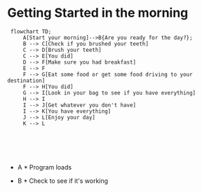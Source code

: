 # Getting Started in the morning #

```mermaid
 flowchart TD;
     A[Start your morning]-->B{Are you ready for the day?};
     B --> C[Check if you brushed your teeth]
     C --> D[Brush your teeth]
     C --> E[You did]
     D --> F[Make sure you had breakfast]
     E --> F
     F --> G[Eat some food or get some food driving to your destination]
     F --> H[You did]
     G --> I[Look in your bag to see if you have everything]
     H --> I
     I --> J[Get whatever you don't have]
     I --> K[You have everything]
     J --> L[Enjoy your day]
     K --> L

     
     
    
    

```

* A * Program loads

* B * Check to see if it's working

 